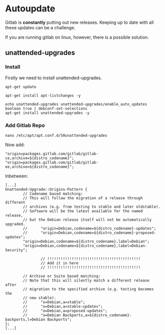 <!-- TITLE: Gitlab Autoupdate -->
<!-- SUBTITLE: A quick summary of Autoupdate -->

# Autoupdate

Gitlab is **constantly** putting out new releases. Keeping up to date with all these updates can be a challenge.

If you are running gitlab on linux, however, there is a possible solution.

## unattended-upgrades

### Install

Firstly we need to install unattended-upgrades.
```
apt-get update

apt-get install apt-listchanges -y 

echo unattended-upgrades unattended-upgrades/enable_auto_updates boolean true | debconf-set-selections
apt-get install unattended-upgrades -y 
```

### Add Gitlab Repo

```
nano /etc/apt/apt.conf.d/50unattended-upgrades
```

Now add:
```
"origin=packages.gitlab.com/gitlab/gitlab-ce,archive=${distro_codename}";
"origin=packages.gitlab.com/gitlab/gitlab-ee,archive=${distro_codename}";
```

Inbetween:

```
[...]
Unattended-Upgrade::Origins-Pattern {
        // Codename based matching:
        // This will follow the migration of a release through different
        // archives (e.g. from testing to stable and later oldstable).
        // Software will be the latest available for the named release,
        // but the Debian release itself will not be automatically upgraded.
        //      "origin=Debian,codename=${distro_codename}-updates";
        //      "origin=Debian,codename=${distro_codename}-proposed-updates";
        "origin=Debian,codename=${distro_codename},label=Debian";
        "origin=Debian,codename=${distro_codename},label=Debian-Security";
        
				// !!!!!!!!!!!!!!!!!!!!!!!!!!!!!!!!!!!!!!!!!!
				// Add it in here
				// !!!!!!!!!!!!!!!!!!!!!!!!!!!!!!!!!!!!!!!!!!

        // Archive or Suite based matching:
        // Note that this will silently match a different release after
        // migration to the specified archive (e.g. testing becomes the
        // new stable).
        //      "o=Debian,a=stable";
        //      "o=Debian,a=stable-updates";
        //      "o=Debian,a=proposed-updates";
        //      "o=Debian Backports,a=${distro_codename}-backports,l=Debian Backports";
};
[...]
```
